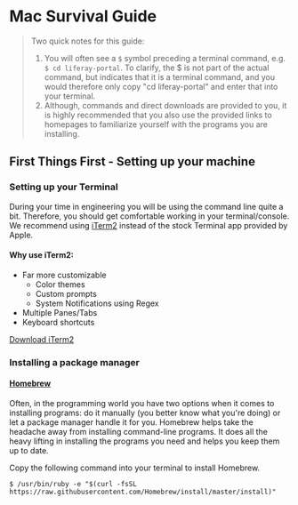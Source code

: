 Mac Survival Guide
==================

> Two quick notes for this guide:
> 1. You will often see a `$` symbol preceding a terminal command, e.g. `$ cd liferay-portal`. To clarify, the $ is  not part of the actual command, but indicates that it is a terminal command, and you would therefore only copy "cd liferay-portal" and enter that into your terminal.
> 2. Although, commands and direct downloads are provided to you, it is highly recommended that you also use the provided links to homepages to familiarize yourself with the programs you are installing.

First Things First - Setting up your machine
------------------

### Setting up your Terminal
During your time in engineering you will be using the command line quite a bit. Therefore, you should get comfortable working in your terminal/console. We recommend using [iTerm2](https://www.iterm2.com/) instead of the stock Terminal app provided by Apple.

#### Why use iTerm2:

 - Far more customizable
	 - Color themes
	 - Custom prompts
	 - System Notifications using Regex
 - Multiple Panes/Tabs
 - Keyboard shortcuts

[Download iTerm2](https://iterm2.com/downloads/stable/latest)

### Installing a package manager

#### [Homebrew](https://brew.sh/)
Often, in the programming world you have two options when it comes to installing programs: do it manually (you better know what you're doing) or let a package manager handle it for you. Homebrew helps take the headache away from installing command-line programs. It does all the heavy lifting in installing the programs you need and helps you keep them up to date.

Copy the following command into your terminal to install Homebrew.

    $ /usr/bin/ruby -e "$(curl -fsSL https://raw.githubusercontent.com/Homebrew/install/master/install)"

